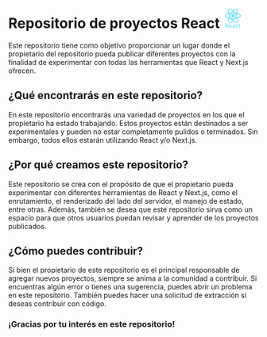 # Repositorio de proyectos React <a href="https://reactjs.org/" target="_blank" rel="noreferrer"> <img src="https://raw.githubusercontent.com/devicons/devicon/master/icons/react/react-original-wordmark.svg" alt="react" width="40" height="40"/> </a>
Este repositorio tiene como objetivo proporcionar un lugar donde el propietario del repositorio pueda publicar diferentes proyectos con la finalidad de experimentar con todas las herramientas que React y Next.js ofrecen.

## ¿Qué encontrarás en este repositorio?
En este repositorio encontrarás una variedad de proyectos en los que el propietario ha estado trabajando. Estos proyectos están destinados a ser experimentales y pueden no estar completamente pulidos o terminados. Sin embargo, todos ellos estarán utilizando React y/o Next.js.

## ¿Por qué creamos este repositorio?
Este repositorio se crea con el propósito de que el propietario pueda experimentar con diferentes herramientas de React y Next.js, como el enrutamiento, el renderizado del lado del servidor, el manejo de estado, entre otras. Además, también se desea que este repositorio sirva como un espacio para que otros usuarios puedan revisar y aprender de los proyectos publicados.

## ¿Cómo puedes contribuir?
Si bien el propietario de este repositorio es el principal responsable de agregar nuevos proyectos, siempre se anima a la comunidad a contribuir. Si encuentras algún error o tienes una sugerencia, puedes abrir un problema en este repositorio. También puedes hacer una solicitud de extracción si deseas contribuir con código.

### ¡Gracias por tu interés en este repositorio!
